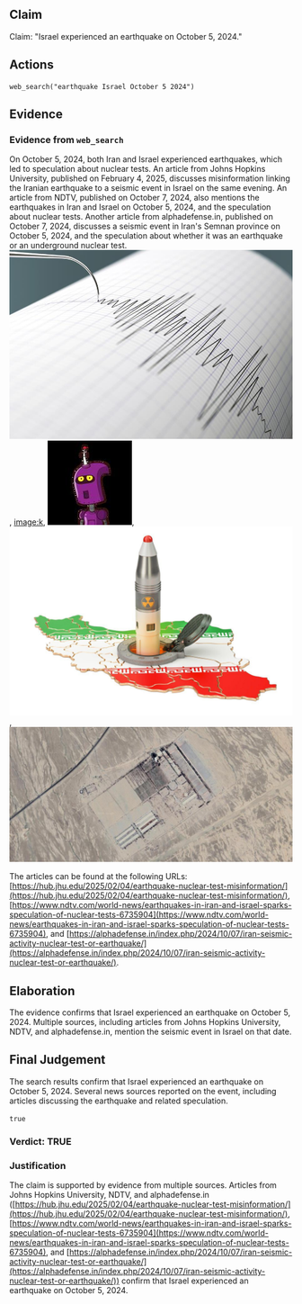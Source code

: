 ## Claim
Claim: "Israel experienced an earthquake on October 5, 2024."

## Actions
```
web_search("earthquake Israel October 5 2024")
```

## Evidence
### Evidence from `web_search`
On October 5, 2024, both Iran and Israel experienced earthquakes, which led to speculation about nuclear tests. An article from Johns Hopkins University, published on February 4, 2025, discusses misinformation linking the Iranian earthquake to a seismic event in Israel on the same evening. An article from NDTV, published on October 7, 2024, also mentions the earthquakes in Iran and Israel on October 5, 2024, and the speculation about nuclear tests. Another article from alphadefense.in, published on October 7, 2024, discusses a seismic event in Iran's Semnan province on October 5, 2024, and the speculation about whether it was an earthquake or an underground nuclear test. ![image 10616](media/2025-08-30_07-24-1756538674-713713.jpg), <image:k>, ![image 10629](media/2025-08-30_07-25-1756538710-708343.jpg), ![image 10631](media/2025-08-30_07-25-1756538723-858437.jpg), ![image 10632](media/2025-08-30_07-25-1756538725-517127.jpg)

The articles can be found at the following URLs: [https://hub.jhu.edu/2025/02/04/earthquake-nuclear-test-misinformation/](https://hub.jhu.edu/2025/02/04/earthquake-nuclear-test-misinformation/), [https://www.ndtv.com/world-news/earthquakes-in-iran-and-israel-sparks-speculation-of-nuclear-tests-6735904](https://www.ndtv.com/world-news/earthquakes-in-iran-and-israel-sparks-speculation-of-nuclear-tests-6735904), and [https://alphadefense.in/index.php/2024/10/07/iran-seismic-activity-nuclear-test-or-earthquake/](https://alphadefense.in/index.php/2024/10/07/iran-seismic-activity-nuclear-test-or-earthquake/).


## Elaboration
The evidence confirms that Israel experienced an earthquake on October 5, 2024. Multiple sources, including articles from Johns Hopkins University, NDTV, and alphadefense.in, mention the seismic event in Israel on that date.


## Final Judgement
The search results confirm that Israel experienced an earthquake on October 5, 2024. Several news sources reported on the event, including articles discussing the earthquake and related speculation.

`true`


### Verdict: TRUE

### Justification
The claim is supported by evidence from multiple sources. Articles from Johns Hopkins University, NDTV, and alphadefense.in ([https://hub.jhu.edu/2025/02/04/earthquake-nuclear-test-misinformation/](https://hub.jhu.edu/2025/02/04/earthquake-nuclear-test-misinformation/), [https://www.ndtv.com/world-news/earthquakes-in-iran-and-israel-sparks-speculation-of-nuclear-tests-6735904](https://www.ndtv.com/world-news/earthquakes-in-iran-and-israel-sparks-speculation-of-nuclear-tests-6735904), and [https://alphadefense.in/index.php/2024/10/07/iran-seismic-activity-nuclear-test-or-earthquake/](https://alphadefense.in/index.php/2024/10/07/iran-seismic-activity-nuclear-test-or-earthquake/)) confirm that Israel experienced an earthquake on October 5, 2024.

